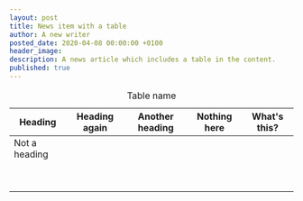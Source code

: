 ```yaml
---
layout: post
title: News item with a table
author: A new writer
posted_date: 2020-04-08 00:00:00 +0100
header_image:
description: A news article which includes a table in the content.
published: true
---
```


<table><tbody><tr><td>Not a heading</td><td>&nbsp;</td><td>&nbsp;</td><td>&nbsp;</td><td>&nbsp;</td></tr><tr><td>&nbsp;</td><td>&nbsp;</td><td>&nbsp;</td><td>&nbsp;</td><td>&nbsp;</td></tr><tr><td>&nbsp;</td><td>&nbsp;</td><td>&nbsp;</td><td>&nbsp;</td><td>&nbsp;</td></tr></tbody><caption>Table name</caption><thead><tr><th scope="col">Heading</th><th scope="col">Heading again</th><th scope="col">Another heading</th><th scope="col">Nothing here</th><th scope="col">What's this?</th></tr></thead></table>